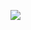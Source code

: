 ![](https://www.nta.go.jp/tmp/ba5b8140-a625-423a-8064-7ae258cd9656/images/2586288058c0ffc14c36813db9a329242555e2b137af50bea499267473021290.jpg)